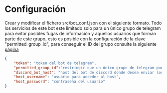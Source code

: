 # Configuración

Crear y modificar el fichero src/bot_conf.json con el siguiente formato. Todo los servicios de este bot este limitado solo para un único grupo de telegram para evitar posibles fugas de información y aquellos usuarios que forman parte de este grupo, esto es posible con la configuración de la clave "permitted_group_id", para conseguir el ID del grupo consulte la siguiente [página](https://plexadictos.wordpress.com/2018/03/15/crear-un-bot-y-un-grupo-en-telegram-para-obtener-el-token-y-el-group-id/)

```json
{
    "token": "token del bot de telegram",
    "permitted_group_id":"restringir que un único grupo de telegram pueda usar este bot",
    "discord_bot_host": "host del bot de discord donde desea enviar los mensajes del canal con su puerto, si estas en el mismo equipo prueba localhost:5000",
    "host_username": "usuario para acceder al host",
    "host_password": "contraseña del usuario"
}
```